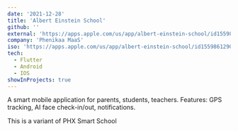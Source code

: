 ```yaml
---
date: '2021-12-28'
title: 'Albert Einstein School'
github: ''
external: 'https://apps.apple.com/us/app/albert-einstein-school/id1559861290'
company: 'Phenikaa MaaS'
iso: 'https://apps.apple.com/us/app/albert-einstein-school/id1559861290'
tech:
  - Flutter
  - Android
  - IOS
showInProjects: true
---
```


A smart mobile application for parents, students, teachers. Features: GPS tracking, AI face check-in/out, notifications.

This is a variant of PHX Smart School

